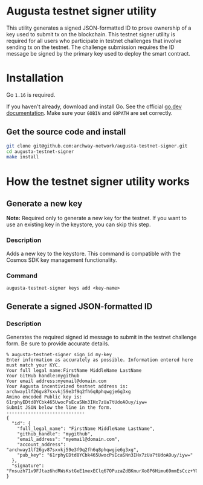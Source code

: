 # Augusta testnet signer utility

This utility generates a signed JSON-formatted ID to prove ownership of a key used to submit tx on the blockchain. This testnet signer utility is required for all users who participate in testnet challenges that involve sending tx on the testnet. The challenge submission requires the ID message be signed by the primary key used to deploy the smart contract.

# Installation

Go `1.16` is required.

If you haven't already, download and install Go. See the official [go.dev documentation](https://golang.org/doc/install). Make sure your `GOBIN` and `GOPATH` are set correctly.

## Get the source code and install

```bash
git clone git@github.com:archway-network/augusta-testnet-signer.git
cd augusta-testnet-signer
make install
```

# How the testnet signer utility works 

## Generate a new key 

**Note:** Required only to generate a new key for the testnet. If you want to use an existing key in the keystore, you can skip this step.

### Description
Adds a new key to the keystore. This command is compatible with the Cosmos SDK key management functionality.

### Command
```shell
augusta-testnet-signer keys add <key-name>
```

## Generate a signed JSON-formatted ID

### Description
Generates the required signed id message to submit in the testnet challenge form. Be sure to provide accurate details.

```shell
% augusta-testnet-signer sign_id my-key
Enter information as accurately as possible. Information entered here must match your KYC.
Your full legal name:FirstName MiddleName LastName
Your GitHub handle:mygithub
Your email address:myemail@domain.com
Your Augusta incentivized testnet address is:  archway1lf26gv87sxvkj59e3f9q2fh6q8phqwgje6g3xg
Amino encoded Public key is: 61rphyEDtd8YCbk465UwocPsEcaSNn3IHx7zUa7tUdoAOuy/iyw=
Submit JSON below the line in the form.
-----------------------------
{
  "id": {
    "full_legal_name": "FirstName MiddleName LastName",
    "github_handle": "mygithub",
    "email_address": "myemail@domain.com",
    "account_address": "archway1lf26gv87sxvkj59e3f9q2fh6q8phqwgje6g3xg",
    "pub_key": "61rphyEDtd8YCbk465UwocPsEcaSNn3IHx7zUa7tUdoAOuy/iyw="
  },
  "signature": "Fnsuzh71v9FJtaz6hdRWsKstGeE1mexEClq67OPuzaZdBKmurXo8P6Himu69mmEsCcz+YGtQV/204XSX0lmnMQ=="
}

```


